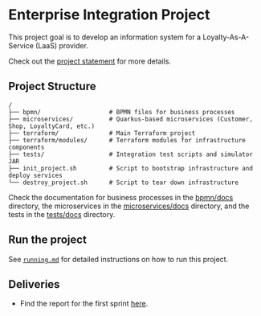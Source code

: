 # Enterprise Integration Project

This project goal is to develop an information system for a Loyalty-As-A-Service (LaaS) provider.

Check out the [project statement](project-statement.pdf) for more details.

## Project Structure

```
/
├── bpmn/                   # BPMN files for business processes
├── microservices/          # Quarkus-based microservices (Customer, Shop, LoyaltyCard, etc.)
├── terraform/              # Main Terraform project
├── terraform/modules/      # Terraform modules for infrastructure components
├── tests/                  # Integration test scripts and simulator JAR
├── init_project.sh         # Script to bootstrap infrastructure and deploy services
└── destroy_project.sh      # Script to tear down infrastructure
```

Check the documentation for business processes in the [bpmn/docs](bpmn/docs) directory, the microservices in the [microservices/docs](microservices/docs) directory, and the tests in the [tests/docs](tests/docs/) directory.

## Run the project

See [`running.md`](running.md) for detailed instructions on how to run this project.

## Deliveries

- Find the report for the first sprint [here](report.pdf).
